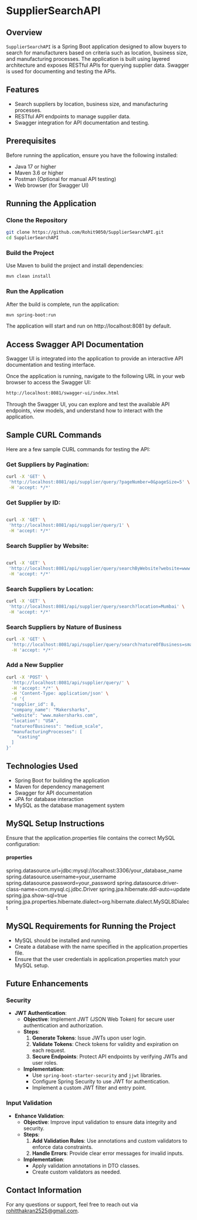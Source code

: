 # SupplierSearchAPI

## Overview

`SupplierSearchAPI` is a Spring Boot application designed to allow buyers to search for manufacturers based on criteria such as location, business size, and manufacturing processes. The application is built using layered architecture and exposes RESTful APIs for querying supplier data. Swagger is used for documenting and testing the APIs.

## Features

- Search suppliers by location, business size, and manufacturing processes.
- RESTful API endpoints to manage supplier data.
- Swagger integration for API documentation and testing.

## Prerequisites

Before running the application, ensure you have the following installed:

- Java 17 or higher
- Maven 3.6 or higher
- Postman (Optional for manual API testing)
- Web browser (for Swagger UI)

## Running the Application

### Clone the Repository

```bash
git clone https://github.com/Rohit9050/SupplierSearchAPI.git
cd SupplierSearchAPI
```

### Build the Project
Use Maven to build the project and install dependencies:

```bash
mvn clean install
```
### Run the Application
After the build is complete, run the application:

```bash
mvn spring-boot:run
```
The application will start and run on http://localhost:8081 by default.

## Access Swagger API Documentation
Swagger UI is integrated into the application to provide an interactive API documentation and testing interface.

Once the application is running, navigate to the following URL in your web browser to access the Swagger UI:


```bash
http://localhost:8081/swagger-ui/index.html
```
Through the Swagger UI, you can explore and test the available API endpoints, view models, and understand how to interact with the application.

## Sample CURL Commands
Here are a few sample CURL commands for testing the API:

### Get Suppliers by Pagination:
```bash
curl -X 'GET' \
 'http://localhost:8081/api/supplier/query/?pageNumber=0&pageSize=5' \
 -H 'accept: */*'
 ```

### Get Supplier by ID:
``` bash

curl -X 'GET' \
 'http://localhost:8081/api/supplier/query/1' \
 -H 'accept: */*'
 ```
### Search Supplier by Website:
```bash

curl -X 'GET' \
 'http://localhost:8081/api/supplier/query/searchByWebsite?website=www.abccorp.com' \
 -H 'accept: */*'
 ```
### Search Suppliers by Location:
```bash
curl -X 'GET' \
 'http://localhost:8081/api/supplier/query/search?location=Mumbai' \
 -H 'accept: */*'
 ```

### Search Suppliers by Nature of Business
```bash
curl -X 'GET' \
  'http://localhost:8081/api/supplier/query/search?natureOfBusiness=small_scale' \
  -H 'accept: */*'
```
### Add a New Supplier
```bash
curl -X 'POST' \
  'http://localhost:8081/api/supplier/query/' \
  -H 'accept: */*' \
  -H 'Content-Type: application/json' \
  -d '{
  "supplier_id": 8,
  "company_name": "Makersharks",
  "website": "www.makersharks.com",
  "location": "USA",
  "natureofBusiness": "medium_scale",
  "manufacturingProcesses": [
    "casting"
  ]
}'

```


## Technologies Used
- Spring Boot for building the application
- Maven for dependency management
- Swagger for API documentation
- JPA for database interaction
- MySQL as the database management system

## MySQL Setup Instructions
Ensure that the application.properties file contains the correct MySQL configuration:

#### properties
spring.datasource.url=jdbc:mysql://localhost:3306/your_database_name
spring.datasource.username=your_username
spring.datasource.password=your_password
spring.datasource.driver-class-name=com.mysql.cj.jdbc.Driver
spring.jpa.hibernate.ddl-auto=update
spring.jpa.show-sql=true
spring.jpa.properties.hibernate.dialect=org.hibernate.dialect.MySQL8Dialect


## MySQL Requirements for Running the Project
- MySQL should be installed and running.
- Create a database with the name specified in the application.properties file.
- Ensure that the user credentials in application.properties match your MySQL setup.


## Future Enhancements

### Security

- **JWT Authentication**:
  - **Objective**: Implement JWT (JSON Web Token) for secure user authentication and authorization.
  - **Steps**:
    1. **Generate Tokens**: Issue JWTs upon user login.
    2. **Validate Tokens**: Check tokens for validity and expiration on each request.
    3. **Secure Endpoints**: Protect API endpoints by verifying JWTs and user roles.
  - **Implementation**:
    - Use `spring-boot-starter-security` and `jjwt` libraries.
    - Configure Spring Security to use JWT for authentication.
    - Implement a custom JWT filter and entry point.

### Input Validation

- **Enhance Validation**:
  - **Objective**: Improve input validation to ensure data integrity and security.
  - **Steps**:
    1. **Add Validation Rules**: Use annotations and custom validators to enforce data constraints.
    2. **Handle Errors**: Provide clear error messages for invalid inputs.
  - **Implementation**:
    - Apply validation annotations in DTO classes.
    - Create custom validators as needed.



## Contact Information
For any questions or support, feel free to reach out via rohitthakran2525@gmail.com.
